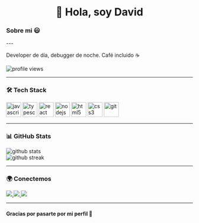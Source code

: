 <h1 align="center">👋 Hola, soy David</h1>
<h3>Sobre mi 😃</h3>
---
<p>Developer de día, debugger de noche. Café incluido ☕</p>

<p>
  <img src="https://komarev.com/ghpvc/?username=davidDtoro-dev&label=Profile%20views&color=0e75b6&style=flat" alt="profile views" />
</p>

---

<h3>🛠️ Tech Stack</h3>
<p>
  <img src="https://cdn.jsdelivr.net/gh/devicons/devicon/icons/javascript/javascript-original.svg" height="40" alt="javascript" />
  <img src="https://cdn.jsdelivr.net/gh/devicons/devicon/icons/typescript/typescript-original.svg" height="40" alt="typescript" />
  <img src="https://cdn.jsdelivr.net/gh/devicons/devicon/icons/react/react-original.svg" height="40" alt="react" />
  <img src="https://cdn.jsdelivr.net/gh/devicons/devicon/icons/nodejs/nodejs-original.svg" height="40" alt="nodejs" />
  <img src="https://cdn.jsdelivr.net/gh/devicons/devicon/icons/html5/html5-original.svg" height="40" alt="html5" />
  <img src="https://cdn.jsdelivr.net/gh/devicons/devicon/icons/css3/css3-original.svg" height="40" alt="css3" />
  <img src="https://cdn.jsdelivr.net/gh/devicons/devicon/icons/git/git-original.svg" height="40" alt="git" />
</p>

---

<h3>📊 GitHub Stats</h3>
<p>
  <img src="https://github-readme-stats.vercel.app/api?username=davidDtoro-dev&show_icons=true&theme=radical" alt="github stats" />
  <br />
  <img src="https://github-readme-streak-stats.herokuapp.com/?user=davidDtoro-dev&theme=radical" alt="github streak" />
</p>

---

<h3>🌍 Conectemos</h3>
<p>
  <a href="https://linkedin.com/in/tuusuario" target="_blank">
    <img src="https://img.shields.io/badge/-LinkedIn-0A66C2?style=for-the-badge&logo=linkedin&logoColor=white" />
  </a>
  <a href="https://tuportafolio.dev" target="_blank">
    <img src="https://img.shields.io/badge/-Portafolio-000?style=for-the-badge&logo=firefox&logoColor=white" />
  </a>
  <a href="https://twitter.com/detoro_dev" target="_blank">
    <img src="https://img.shields.io/badge/-@detoro_dev-1DA1F2?style=for-the-badge&logo=twitter&logoColor=white" />
  </a>
</p>

---

<h4>Gracias por pasarte por mi perfil 🙌</h4>



<!--
**detoro-dev/detoro-dev** is a ✨ _special_ ✨ repository because its `README.md` (this file) appears on your GitHub profile.

Here are some ideas to get you started:

- 🔭 I’m currently working on ...
- 🌱 I’m currently learning ...
- 👯 I’m looking to collaborate on ...
- 🤔 I’m looking for help with ...
- 💬 Ask me about ...
- 📫 How to reach me: ...
- 😄 Pronouns: ...
- ⚡ Fun fact: ...
-->
